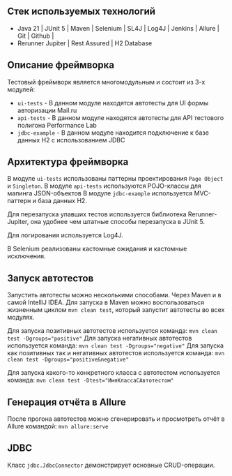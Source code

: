 ## Стек используемых технологий
* Java 21 | JUnit 5 | Maven | Selenium | SL4J | Log4J | Jenkins | Allure | Git | Github | 
* Rerunner Jupiter | Rest Assured | H2 Database

## Описание фреймворка
Тестовый фреймворк является многомодульным и состоит из 3-х модулей:
* `ui-tests`     - В данном модуле находятся автотесты для UI формы авторизации Mail.ru
* `api-tests`    - В данном модуле находятся автотесты для API тестового полигона Performance Lab
* `jdbc-example` - В данном модуле находится подключение к базе данных H2 с использованием JDBC

## Архитектура фреймворка
В модуле `ui-tests` использованы паттерны проектирования `Page Object` и `Singleton`.
В модуле `api-tests` используются POJO-классы для мапинга JSON-объектов
В модуле `jdbc-example` используется MVC-паттерн и база данных H2.

Для перезапуска упавших тестов используется библиотека Rerunner-Jupiter, 
она удобнее чем штатные способы перезапуска в JUnit 5.

Для логирования используется Log4J.

В Selenium реализованы кастомные ожидания и кастомные исключения.

## Запуск автотестов
Запустить автотесты можно несколькими способами. Через Maven и в самой IntelliJ IDEA.
Для запуска в Maven можно воспользоваться жизненным циклом `mvn clean test`, который 
запустит автотесты во всех модулях.

Для запуска позитивных автотестов используется команда:
`mvn clean test -Dgroups="positive"`
Для запуска негативных автотестов используется команда:
`mvn clean test -Dgroups="negative"`
Для запуска как позитивных так и негативных автотестов используется команда:
`mvn clean test -Dgroups="positive&negative"`

Для запуска какого-то конкретного класса с автотестом используется команда:
`mvn clean test -Dtest="ИмяКлассаСАвтотестом"`

## Генерация отчёта в Allure
После прогона автотестов можно сгенерировать и просмотреть отчёт в Allure командой:
`mvn allure:serve`

## JDBC 
Класс `jdbc.JdbcConnector` демонстрирует основные CRUD-операции.